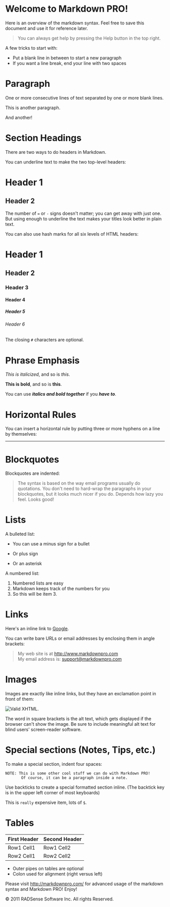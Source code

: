 Welcome to Markdown PRO!
=========================

Here is an overview of the markdown syntax. Feel free to save this document and use it for reference later.

> You can always get help by pressing the Help button in the top right.
  
A few tricks to start with:

- Put a blank line in between to start a new paragraph
- If you want a line break, end your line with two spaces 


Paragraph
=========

One or more consecutive lines of text separated by one or more blank lines.
 
This is another paragraph.

And another!

Section Headings
================

There are two ways to do headers in Markdown.  

You can underline text to make the two top-level headers:

Header 1
========

Header 2
--------

The number of `=` or `-` signs doesn't matter; you can get away with just one.  But using enough to underline the text makes your titles look better in plain text.

You can also use hash marks for all six levels of HTML headers:

# Header 1 #
## Header 2 ##
### Header 3 ###
#### Header 4 ####
##### Header 5 #####
###### Header 6 ######

The closing `#` characters are optional.  
  

Phrase Emphasis  
================


*This is italicized*, and so is _this_.  

**This is bold**, and so is __this__.

You can use ***italics and bold together*** if you ___have to___.



Horizontal Rules
================

You can insert a horizontal rule by putting three or more hyphens on a line by themselves:

---


Blockquotes
===========

Blockquotes are indented:

> The syntax is based on the way email programs
> usually do quotations. You don't need to hard-wrap
> the paragraphs in your blockquotes, but it looks much nicer if you do.  Depends how lazy you feel.
> Looks good!



Lists
=====

A bulleted list:

- You can use a minus sign for a bullet
+ Or plus sign
* Or an asterisk

A numbered list:

1. Numbered lists are easy
2. Markdown keeps track of the numbers for you
7. So this will be item 3.

Links
=====

Here's an inline link to [Google](http://www.google.com/).

You can write bare URLs or email addresses by enclosing them in angle brackets:

> My web site is at <http://www.markdownpro.com>  
> My email address is: <support@markdownpro.com>


Images
======

Images are exactly like inline links, but they have an exclamation point in front of them:

![Valid XHTML](http://w3.org/Icons/valid-xhtml10).

The word in square brackets is the alt text, which gets displayed if the browser can't show the image.  Be sure to include meaningful alt text for blind users' screen-reader software.


Special sections (Notes, Tips, etc.)
===================================

To make a special section, indent four spaces:

    NOTE: This is some other cool stuff we can do with Markdown PRO! 
	       Of course, it can be a paragraph inside a note.


Use backticks to create a special formatted section inline. (The backtick key is in the upper left corner of most keyboards)

This is `really` expensive item, lots of `$`.


Tables
====================


 First Header  | Second Header 
 ------------- | ------------- 
 Row1 Cell1    | Row1 Cell2    
 Row2 Cell1    | Row2 Cell2    


* Outer pipes on tables are optional
* Colon used for alignment (right versus left)

Please visit <http://markdownpro.com/> for advanced usage of the markdown syntax and Markdown PRO! Enjoy!

&copy; 2011 RADSense Software Inc. All rights Reserved. 